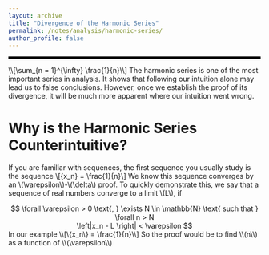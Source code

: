 ```yaml
---
layout: archive
title: "Divergence of the Harmonic Series"
permalink: /notes/analysis/harmonic-series/
author_profile: false
--- 
```

<hr style="border: 2px solid black;">
\\[\sum_{n = 1}^{\infty} \frac{1}{n}\\]
The harmonic series is one of the most important series in analysis. It shows that following our intuition alone may lead us to false conclusions. However, once we establish the proof of
its divergence, it will be much more apparent where our intuition went wrong.

Why is the Harmonic Series Counterintuitive?
===
If you are familiar with sequences, the first sequence you usually study is the sequence 
\\[\{x_n\} = \frac{1}{n}\\]
We know this sequence converges by an \\(\varepsilon\\)-\\(\delta\\) proof. To quickly demonstrate this, we say that a sequence of real numbers converge to a limit \\(L\\), if
<div style="text-align: center;">
$$
\forall \varepsilon > 0 \text{, } \exists N \in \mathbb{N} \text{ such that } \forall n > N <br>
\left|x_n - L \right| < \varepsilon
$$
</div>
In our example 
\\[\{x_n\} = \frac{1}{n}\\]
So the proof would be to find \\(n\\) as a function of \\(\varepsilon\\)

